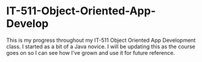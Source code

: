 # IT-511-Object-Oriented-App-Develop
This is my progress throughout my IT-511 Object Oriented App Development class.  I started as a bit of a Java novice.
I will be updating this as the course goes on so I can see how I've grown and use it for future reference.

